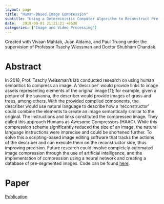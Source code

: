 ```yaml
---
layout: page
title: "Human-Based Image Compression"
subtitle: "Using a Deterministic Computer Algorithm to Reconstruct Pre-Segmented ImagesAn Optimization to Train Facial Emotion Detection Learning Models"
date:   2019-09-01 21:21:21 +0530
categories: ["Image and Video Processing"]
---
```


Created with Vivaan Mahtab, Juan Aldama, and Paul Truong under the supervision of Professor Tsachy Wiessman and Doctor Shubham Chandak.

# Abstract
In 2018, Prof. ​Tsachy Weissman’s lab conducted research on using human semantics to compress an image. A ‘describer’ would provide links to image assets representing elements of the original image ​[1]​; for example, given a picture of the savanna, the describer would provide images of grass and trees, among others. With the provided compiled components, the describer would use natural language to describe how a ‘reconstructor’ could combine the elements to create an image semantically similar to the original. The instructions and links constituted the compressed image. They called this approach Humans as Awesome Compressors (HAAC). While this compression scheme significantly reduced the size of an image, the natural language instructions were imprecise and could be shortened further. To solve this a scripting-based image editing software that tracks the actions of the describer and can execute them on the reconstructor side, thus improving precision. ​Future research could involve completely automated image compression through the use of artificial intelligence, and the implementation of compression using a neural network and creating a database of pre-segmented images. Code can be found [here](https://github.com/GaneshPimpale/AI-Compression). 

# Paper
[Publication](https://theinformaticists.com/2019/08/29/human-based-image-compression-using-a-deterministic-computer-algorithm-to-reconstruct-pre-segmented-images/) 